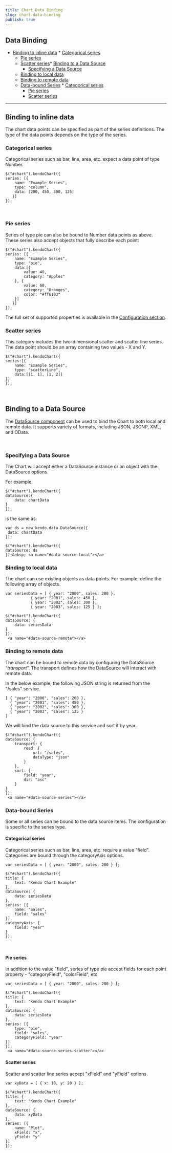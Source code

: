 ```yaml
---
title: Chart Data Binding
slug: chart-data-binding
publish: true
---
```


## Data Binding

*   [Binding to inline data](#inline)
        *   [Categorical series](#inline-categorical)
    *   [Pie series](#inline-pie)
    *   [Scatter series](#inline-scatter)*   [Binding to a Data Source](#data-source)
        *   [Specifying a Data Source](#data-source-specifying)
    *   [Binding to local data](#data-source-local)
    *   [Binding to remote data](#data-source-remote)
    *   [Data-bound Series](#data-source-series)
            *   [Categorical series](#data-source-series-categorical)
        *   [Pie series](#data-source-series-pie)
        *   [Scatter series](#data-source-series-scatter) 

* * *
 <a name="inline"></a> 

## Binding to inline data

The chart data points can be specified as part of the series definitions. The type of the data points depends on the type of the series.
 <a name="inline-categorical"></a> 

### Categorical series

Categorical series such as bar, line, area, etc. expect a data point of type Number.
 
    $("#chart").kendoChart({
    series: [{
        name: "Example Series",
        type: "column",
        data: [200, 450, 300, 125]
       }]
    }); 
     

&nbsp;
 <a name="#inline-pie"></a> 

### Pie series

Series of type pie can also be bound to Number data points as above. These series also accept objects that fully describe each point:
 
    $("#chart").kendoChart({
    series: [{
        name: "Example Series",
        type: "pie",
        data:[{
            value: 40,
            category: "Apples"
        }, {
            value: 60,
            category: "Oranges",
            color: "#ff6103"
        }]
       }]
    }); 

The full set of supported properties is available in the [Configuration section](http://www.kendoui.com/documentation/dataviz/chart/configuration.aspx).
 <a name="#inline-scatter"></a> 

### Scatter series 

This category includes the two-dimensional scatter and scatter line series. The data point should be an array containing two values - X and Y.
 
    $("#chart").kendoChart({
    series:[{
        name: "Example Series",
        type: "scatterLine",
        data:[[1, 1], [1, 2]]
    }]
    });
     

&nbsp;
 <a name="#data-source"></a> 

## Binding to a Data Source

The [DataSource component](http://www.kendoui.com/documentation/framework/datasource/overview.aspx) can be used to bind the Chart to both local and remote data. It supports variety of formats, including JSON, JSONP, XML, and OData.

&nbsp;
 <a name="#data-source-specifying"></a> 

### Specifying a Data Source

The Chart will accept either a DataSource instance or an object with the DataSource options.

For example: 
 
    $("#chart").kendoChart({
    dataSource:{
        data: chartData
    }
    });
     

is the same as:
 
    var ds = new kendo.data.DataSource({
     data: chartData
    });
    
    $("#chart").kendoChart({
    dataSource: ds
    });&nbsp; <a name="#data-source-local"></a> 

### Binding to local data

The chart can use existing objects as data points. For example, define the following array of objects.
 
    var seriesData = [ { year: "2000", sales: 200 }, 
               { year: "2001", sales: 450 }, 
               { year: "2002", sales: 300 }, 
               { year: "2003", sales: 125 } ];
     
    $("#chart").kendoChart({
    dataSource: {
        data: seriesData
    }
    });
     <a name="#data-source-remote"></a> 

### Binding to remote data

The chart can be bound to remote data by configuring the DataSource “_transport_”. The transport defines how the DataSource will interact with remote data.

In the below example, the following JSON string is returned from the "/sales" service.
 
    [ { "year": "2000", "sales": 200 }, 
      { "year": "2001", "sales": 450 }, 
      { "year": "2002", "sales": 300 }, 
      { "year": "2003", "sales": 125 }
    ]
     

We will bind the data source to this service and sort it by year.
 
    $("#chart").kendoChart({
    dataSource: {
        transport: {
            read: {
                url: "/sales",
                dataType: "json"
            }
        },
        sort: {
            field: "year",
            dir: "asc"
        }
    }
    });
     <a name="#data-source-series"></a> 

### Data-bound Series

Some or all series can be bound to the data source items. The configuration is specific to the series type.
 <a name="#data-source-series-categorical"></a> 

#### Categorical series

Categorical series such as bar, line, area, etc. require a value "field". Categories are bound through the categoryAxis options.
 
    var seriesData = [ { year: "2000", sales: 200 } ];
    
    $("#chart").kendoChart({
    title: {
        text: "Kendo Chart Example"
    },
    dataSource: {
        data: seriesData
    },
    series: [{
        name: "Sales",
        field: "sales"
    }],
    categoryAxis: {
        field: "year"
    }
    });
     

&nbsp;
 <a name="#data-source-series-pie"></a> 

#### Pie series

In addition to the value "field", series of type pie accept fields for each point property - "categoryField", "colorField", etc.
 
    var seriesData = [ { year: "2000", sales: 200 } ];
    
    $("#chart").kendoChart({
    title: {
        text: "Kendo Chart Example"
    },
    dataSource: {
        data: seriesData
    },
    series: [{
        type: "pie",
        field: "sales",
        categoryField: "year"
    }]
    });
     <a name="#data-source-series-scatter"></a> 

#### Scatter series

Scatter and scatter line series accept "xField" and "yField" options.
 
    var xyData = [ { x: 10, y: 20 } ];
    
    $("#chart").kendoChart({
    title: {
        text: "Kendo Chart Example"
    },
    dataSource: {
        data: xyData
    },
    series: [{
        name: "Plot",
        xField: "x",
        yField: "y"
    }]
    });
     

&nbsp;

## 